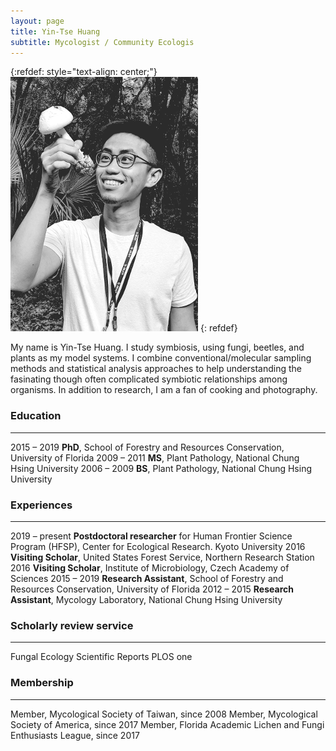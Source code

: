 ```yaml
---
layout: page
title: Yin-Tse Huang
subtitle: Mycologist / Community Ecologis
---
```

{:refdef: style="text-align: center;"}
![](assets/img/MeintheField_300px.png)
{: refdef}

My name is Yin-Tse Huang. I study symbiosis, using fungi, beetles, and plants as my model systems. I combine conventional/molecular sampling methods and statistical analysis approaches to help understanding the fasinating though often complicated symbiotic relationships among organisms. In addition to research, I am a fan of cooking and photography.

### Education
______
2015 – 2019 **PhD**, School of Forestry and Resources Conservation, University of Florida 
2009 – 2011 **MS**, Plant Pathology, National Chung Hsing University
2006 – 2009 **BS**, Plant Pathology, National Chung Hsing University

### Experiences
______
2019 – present **Postdoctoral researcher** for Human Frontier Science Program (HFSP), Center for Ecological Research. Kyoto University
2016 **Visiting Scholar**, United States Forest Service, Northern Research Station
2016 **Visiting Scholar**, Institute of Microbiology, Czech Academy of Sciences
2015 – 2019 **Research Assistant**, School of Forestry and Resources Conservation, University of Florida
2012 – 2015 **Research Assistant**, Mycology Laboratory, National Chung Hsing University

### Scholarly review service
_______
Fungal Ecology
Scientific Reports
PLOS one

### Membership
_______
Member, Mycological Society of Taiwan, since 2008
Member, Mycological Society of America, since 2017
Member, Florida Academic Lichen and Fungi Enthusiasts League, since 2017
